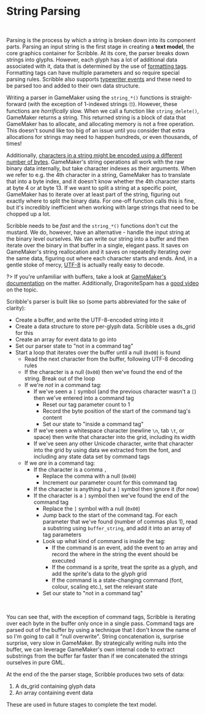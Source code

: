 # String Parsing

&nbsp;

Parsing is the process by which a string is broken down into its component parts. Parsing an input string is the first stage in creating a **text model**, the core graphics container for Scribble. At its core, the parser breaks down strings into glyphs. However, each glyph has a lot of additional data associated with it, data that is determined by the use of [formatting tags](text-formatting). Formatting tags can have multiple parameters and so require special parsing rules. Scribble also supports [typewriter events](hdiw-typewriter-and-events) and these need to be parsed too and added to their own data structure.

Writing a parser in GameMaker using the `string_*()` functions is straight-forward (with the exception of 1-indexed strings 🙄). However, these functions are _horrifically_ slow. When we call a function like `string_delete()`, GameMaker returns a string. This returned string is a block of data that GameMaker has to allocate, and allocating memory is not a free operation. This doesn't sound like too big of an issue until you consider that extra allocations for strings may need to happen hundreds, or even thousands, of times!

Additionally, [characters in a string might be encoded using a different number of bytes](hdiw-what-even-is-a-string-anyway). GameMaker's string operations all work with the raw binary data internally, but take character indexes as their arguments. When we refer to e.g. the 4th character in a string, GameMaker has to translate that into a byte index, and it doesn't know whether the 4th character starts at byte 4 or at byte 13. If we want to split a string at a specific point, GameMaker has to iterate over at least part of the string, figuring out exactly where to split the binary data. For one-off function calls this is fine, but it's incredibly inefficient when working with large strings that need to be chopped up a lot.

Scribble needs to be _fast_ and the `string_*()` functions don't cut the mustard. We do, however, have an alternative - handle the input string at the binary level ourselves. We can write our string into a buffer and then iterate over the binary in that buffer in a single, elegant pass. It saves on GameMaker's string reallocation and it saves on repeatedly iterating over the same data, figuring out where each character starts and ends. And, in a gentle stoke of mercy, [UTF-8](hdiw-what-even-is-a-string-anyway) is actually really easy to decode.

?> If you're unfamiliar with buffers, take a look at [GameMaker's documentation](https://manual.yoyogames.com/GameMaker_Language/GML_Reference/Buffers/Buffers.htm) on the matter. Additionally, DragoniteSpam has a [good video](https://www.youtube.com/watch?v=xfUcVqEtYz4) on the topic.

Scribble's parser is built like so (some parts abbreviated for the sake of clarity):

- Create a buffer, and write the UTF-8-encoded string into it
- Create a data structure to store per-glyph data. Scribble uses a ds_grid for this
- Create an array for event data to go into
- Set our parser state to "not in a command tag"
- Start a loop that iterates over the buffer until a null (`0x00`) is found
  - Read the next character from the buffer, following UTF-8 decoding rules
  - If the character is a null (`0x00`) then we've found the end of the string. Break out of the loop
  - If we're _not_ in a command tag:
    - If we've seen a `[` symbol (and the previous character wasn't a `[`) then we've entered into a command tag
	  - Reset our tag parameter count to 1
	  - Record the byte position of the start of the command tag's content
	  - Set our state to "inside a command tag"
	- If we've seen a whitespace character (newline `\n`, tab `\t`, or space) then write that character into the grid, including its width
	- If we've seen any other Unicode character, write that character into the grid by using data we extracted from the font, and including any state data set by command tags
  - If we _are_ in a command tag:
    - If the character is a comma `,`
	  - Replace the comma with a null (`0x00`)
	  - Increment our parameter count for this command tag
	- If the character is anything _but_ a `]` symbol then ignore it (for now)
	- If the character is a `]` symbol then we've found the end of the command tag
	  - Replace the `]` symbol with a null (`0x00`)
	  - Jump back to the start of the command tag. For each parameter that we've found (number of commas plus 1), read a substring using `buffer_string`, and add it into an array of tag parameters
	  - Look up what kind of command is inside the tag:
	    - If the command is an event, add the event to an array and record the where in the string the event should be executed
		- If the command is a sprite, treat the sprite as a glyph, and add the sprite's data to the glyph grid
		- If the command is a state-changing command (font, colour, scaling etc.), set the relevant state
	  - Set our state to "not in a command tag"

&nbsp;
	  
You can see that, with the exception of command tags, Scribble is iterating over each byte in the buffer only once in a single pass. Command tags are parsed out of the buffer by using a technique that I don't know the name of so I'm going to call it "null overwrite". String concatenation is, surprise surprise, very slow in GameMaker. By strategically writing nulls into the buffer, we can leverage GameMaker's own internal code to extract substrings from the buffer far faster than if we concatenated the strings ourselves in pure GML.

At the end of the the parser stage, Scribble produces two sets of data:

1. A ds_grid containing glyph data
2. An array containing event data

These are used in future stages to complete the text model.